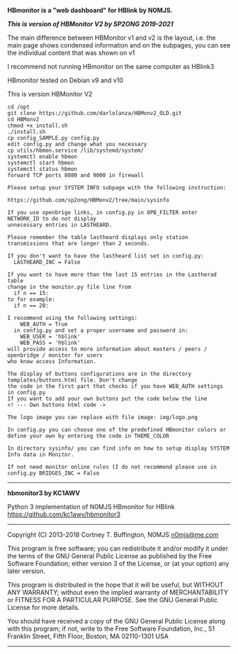 

**HBmonitor is a "web dashboard" for HBlink by N0MJS.**

***This is version of HBMonitor V2 by SP2ONG 2019-2021***

The main difference between HBMonitor v1 and v2 is the layout, i.e. the main page shows condensed 
information and on the subpages, you can see the individual content that was shown on v1

I recommend not running HBmonitor on the same computer as HBlink3

HBmonitor tested on Debian v9 and v10

This is version HBMonitor V2 

    cd /opt
    git clone https://github.com/darlolanza/HBMonv2_OLD.git
    cd HBMonv2
    chmod +x install.sh
    ./install.sh
    cp config_SAMPLE.py config.py
    edit config.py and change what you necessary
    cp utils/hbmon.service /lib/systemd/system/
    systemctl enable hbmon
    systemctl start hbmon
    systemctl status hbmon
    forward TCP ports 8080 and 9000 in firewall
    
    Please setup your SYSTEM INFO subpage with the following instruction:
    
    https://github.com/sp2ong/HBMonv2/tree/main/sysinfo
    
    If you use openbrige links, in config.py in OPB_FILTER enter NETWORK_ID to do not display
    unnecessary entries in LASTHEARD.
    
    Please remember the table lastheard displays only station transmissions that are longer than 2 seconds.
    
    If you don't want to have the lastheard list set in config.py:  
      LASTHEARD_INC = False
    
    If you want to have more than the last 15 entries in the Lastherad table
    change in the monitor.py file line from
      if n == 15:
    to for example:
      if n == 20:

    I recommend using the following settings:
        WEB_AUTH = True
      in config.py and set a proper username and password in:
        WEB_USER = 'hblink'
        WEB_PASS = 'hblink'
    will provide access to more information about masters / peers / openbridge / monitor for users 
    who know access Information.

    The display of buttons configurations are in the directory templates/buttons.html file. Don't change 
    the code in the first part that checks if you have WEB_AUTH settings in config.py
    If you want to add your own buttons put the code below the line
    <! --- Own buttons html code ->
    
    The logo image you can replace with file image: img/logo.png
    
    In config.py you can choose one of the predefined HBmonitor colors or define your own by entering the code in THEME_COLOR
    
    In directory sysinfo/ you can find info on how to setup display SYSTEM Info data in Monitor. 

    If not need monitor online rules (I do not recommend please use in config.py BRIDGES_INC = False

---

**hbmonitor3 by KC1AWV**

Python 3 implementation of N0MJS HBmonitor for HBlink https://github.com/kc1awv/hbmonitor3 

---

Copyright (C) 2013-2018  Cortney T. Buffington, N0MJS <n0mjs@me.com>

This program is free software; you can redistribute it and/or modify it under the terms of the GNU General Public License as published by the Free Software Foundation; either version 3 of the License, or (at your option) any later version.

This program is distributed in the hope that it will be useful, but WITHOUT ANY WARRANTY; without even the implied warranty of MERCHANTABILITY or FITNESS FOR A PARTICULAR PURPOSE. See the GNU General Public License for more details.

You should have received a copy of the GNU General Public License along with this program; if not, write to the Free Software Foundation, Inc., 51 Franklin Street, Fifth Floor, Boston, MA 02110-1301  USA

---


